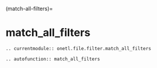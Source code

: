 (match-all-filters)=

# match_all_filters

```{eval-rst}
.. currentmodule:: onetl.file.filter.match_all_filters
```

```{eval-rst}
.. autofunction:: match_all_filters
```
